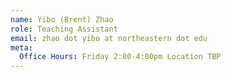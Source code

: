 ```yaml
---
name: Yibo (Brent) Zhao
role: Teaching Assistant
email: zhao dot yibo at northeastern dot edu
meta:
  Office Hours: Friday 2:00-4:00pm Location TBP
---
```

